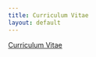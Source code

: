 ```yaml
---
title: Curriculum Vitae
layout: default
---
```


[Curriculum Vitae](/assets/20131018-Large_CV-Research.pdf) 